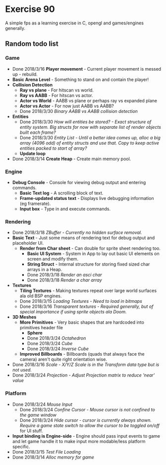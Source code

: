 # Exercise 90
A simple fps as a learning exercise in C, opengl and games/engines generally.

## Random todo list

### Game
* Done 2018/3/16 **Player movement** - Current player movement is messed up - rebuild.
* **Basic Arena Level** - Something to stand on and contain the player!
* **Collision Detection**
    * **Ray vs plane** - For hitscan vs world.
    * **Ray vs AABB** - For hitscan vs actor.
    * **Actor vs World** - AABB vs plane or perhaps ray vs expanded plane
    * **Actor vs Actor** - For now just AABB vs AABB?
    * Done 2018/3/30 *Binary AABB vs AABB collision detection*
* **Entities**
    * Done 2018/3/30 *How will entities be stored? - Exact structure of entity system. Big structs for now with separate list of render objects built each frame?*
    * Done 2018/3/30 *Entity List - Until a better idea comes up, alloc a big array (4096 odd) of entity structs and use that.*
    *Copy to keep active entities packed to start of array?*
    * **Update loop**
* Done 2018/3/14 **Create Heap** - Create main memory pool.

### Engine
* **Debug Console** - Console for viewing debug output and entering commands.
    * **Basic Text log** - A scrolling block of text.
    * **Frame-updated status text** - Displays live debugging information (eg framerate).
    * **Input box** - Type in and execute commands.

### Rendering
* Done 2018/3/18 *ZBuffer - Currently no hidden surface removal.*
* **Basic Text** - Just some means of rendering text for debug output and placeholder UI.
    * **Render from Char sheet** - Can double for sprite sheet rendering too.
        * **Basic UI System** - System in App to lay out basic UI elements on screen and modify them.
        * **String Struct** - Internal structure for storing fixed sized char arrays in a Heap.
        * Done 2018/3/18 *Render an asci char*
        * Done 2018/3/18 *Render a char array*
* **Textures**
    * **Tiling Textures** - Making textures repeat over large world surfaces ala old BSP engines.
    * Done 2018/3/15 *Loading Textures - Need to load in bitmaps*
    * Done 2018/3/16 *Transparent textures - Required generally, but of special importance if using sprite objects ala Doom.*
* **3D Meshes**
    * **More Primitives** - Very basic shapes that are hardcoded into primitives header file
        * **Sphere**
        * Done 2018/3/24 *Octahedron*
        * Done 2018/3/24 *Cube*
        * Done 2018/3/24 *Inverse Cube*
    * **Improved Billboards** - Billboards (quads that always face the camera) aren't quite right orientation wise.
* Done 2018/3/16 *Scale - X/Y/Z Scale is in the Transform data type but is not used.*
* Done 2018/3/24 *Projection - Adjust Projection matrix to reduce 'near' value*

### Platform
* Done 2018/3/24 *Mouse Input*
    * Done 2018/3/24 *Confine Cursor  - Mouse cursor is not confined to the game window*
    * Done 2018/3/24 *Hide cursor -  cursor is currently always shown. Require a game state switch to allow the cursor to be toggled on/off*
    for UI stuff.
* **Input binding is Engine-side** - Engine should pass input events to game and let game handle it to make input more modable/less platform specific.
* Done 2018/3/15 *Test File Loading*
* Done 2018/3/14 *Alloc memory for game*
